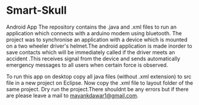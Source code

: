 Smart-Skull
===========

Android App
The repository contains the .java and .xml files to run an application which connects with a arduino modem using bluetooth.
The project was to synchronise an application with a device which is mounted on a two wheeler driver's helmet.The android application is made inorder to save contacts which will be immediately called if the driver meets an accident .This receives signal from the device and sends automatically emergency messages to all users when certain force is observed.

To run this app on desktop copy all java files (without .xml extension) to src file in a new project on Eclipse.
Now copy the .xml file to layout folder of the same project.
Dry run the project.There shouldnt be any errors but if there are please leave a mail to mayankdawar1@gmail.com.

